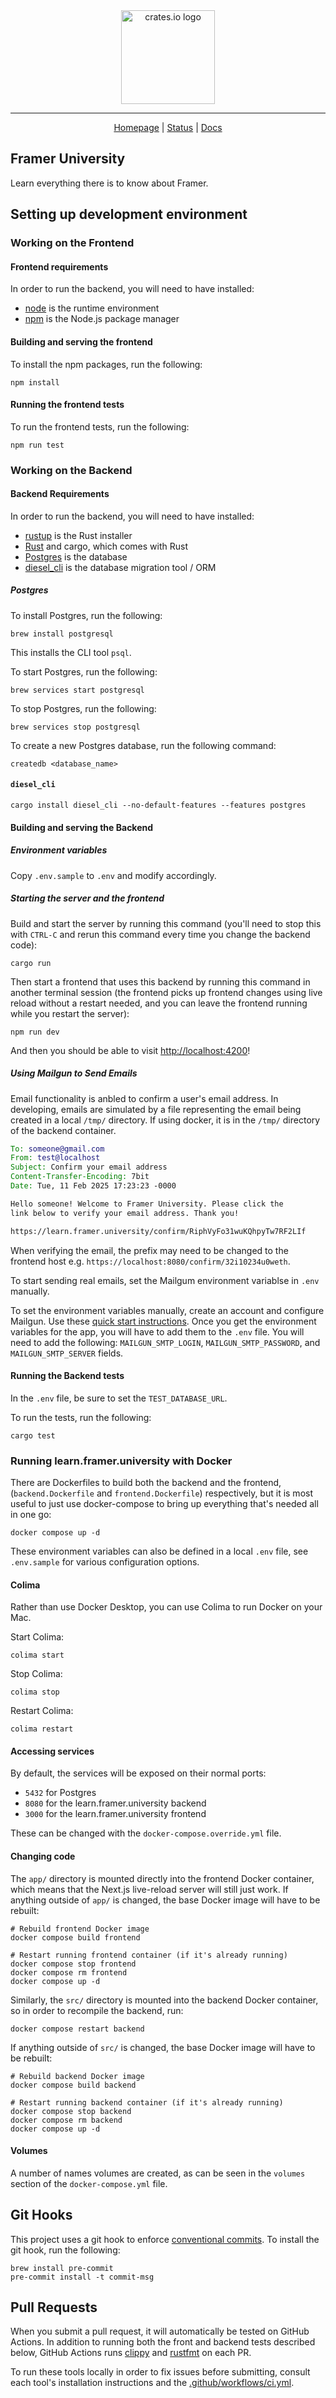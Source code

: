 <div align="center">
<picture>
  <source media="(prefers-color-scheme: dark)" srcset="./docs/readme-logo-dark.png">
  <img alt="crates.io logo" src="./docs/readme-logo-light.png" width="150">
</picture>
</div>

---

<div align="center">

[Homepage](https://framer.university)
| [Status](https://status.learn.framer.university/)
| [Docs](https://github.com/Sakib25800/framer-university/tree/main/docs)

</div>

## Framer University

Learn everything there is to know about Framer.

## Setting up development environment

### Working on the Frontend

#### Frontend requirements

In order to run the backend, you will need to have installed:

- [node](https://nodejs.org/en/) is the runtime environment
- [npm](https://www.npmjs.com/) is the Node.js package manager

#### Building and serving the frontend

To install the npm packages, run the following:
```console
npm install
```

#### Running the frontend tests

To run the frontend tests, run the following:
```console
npm run test
```

### Working on the Backend

#### Backend Requirements

In order to run the backend, you will need to have installed:

- [rustup](https://rustup.rs/) is the Rust installer
- [Rust](https://www.rust-lang.org/en-US/) and cargo, which comes with Rust
- [Postgres](https://www.postgresql.org/) is the database
- [diesel_cli](http://diesel.rs/guides/getting-started/) is the database migration tool / ORM

##### Postgres

To install Postgres, run the following:

```console
brew install postgresql
```

This installs the CLI tool `psql`.

To start Postgres, run the following:
```console
brew services start postgresql
```

To stop Postgres, run the following:
```console
brew services stop postgresql
```

To create a new Postgres database, run the following command:

```console
createdb <database_name>
```

#### `diesel_cli`

```console
cargo install diesel_cli --no-default-features --features postgres
```

#### Building and serving the Backend

##### Environment variables

Copy `.env.sample` to `.env` and modify accordingly.

##### Starting the server and the frontend

Build and start the server by running this command (you'll need to stop this
with `CTRL-C` and rerun this command every time you change the backend code):

```console
cargo run
```

Then start a frontend that uses this backend by running this command in another
terminal session (the frontend picks up frontend changes using live reload
without a restart needed, and you can leave the frontend running while you
restart the server):

```console
npm run dev
```

And then you should be able to visit <http://localhost:4200>!

##### Using Mailgun to Send Emails

Email functionality is anbled to confirm a user's email address. In developing, emails are simulated by a file representing the email
being created in a local `/tmp/` directory. If using docker, it is in the `/tmp/` directory of the backend container.

```eml
To: someone@gmail.com
From: test@localhost
Subject: Confirm your email address
Content-Transfer-Encoding: 7bit
Date: Tue, 11 Feb 2025 17:23:23 -0000

Hello someone! Welcome to Framer University. Please click the
link below to verify your email address. Thank you!

https://learn.framer.university/confirm/RiphVyFo31wuKQhpyTw7RF2LIf
```

When verifying the email, the prefix may need to be changed to the frontend host e.g. `https://localhost:8080/confirm/32i10234u0weth`.

To start sending real emails, set the Mailgum environment variablse in `.env` manually.

To set the environment variables manually, create an account and configure Mailgun.
Use these [quick start instructions](https://documentation.mailgun.com/en/latest/quickstart.html).
Once you get the environment variables for the app, you will have to add them to the `.env` file.
You will need to add the following: `MAILGUN_SMTP_LOGIN`, `MAILGUN_SMTP_PASSWORD`, and
`MAILGUN_SMTP_SERVER` fields.

#### Running the Backend tests

In the `.env` file, be sure to set the `TEST_DATABASE_URL`.

To run the tests, run the following:

```console
cargo test
```

### Running learn.framer.university with Docker

There are Dockerfiles to build both the backend and the frontend,
(`backend.Dockerfile` and `frontend.Dockerfile`) respectively, but it is most
useful to just use docker-compose to bring up everything that's needed all in
one go:

```console
docker compose up -d
```

These environment variables can also be defined in a local `.env` file, see `.env.sample`
for various configuration options.

#### Colima

Rather than use Docker Desktop, you can use Colima to run Docker on your Mac.

Start Colima:

```console
colima start
```

Stop Colima:

```console
colima stop
```

Restart Colima:

```console
colima restart
```

#### Accessing services

By default, the services will be exposed on their normal ports:

- `5432` for Postgres
- `8080` for the learn.framer.university backend
- `3000` for the learn.framer.university frontend

These can be changed with the `docker-compose.override.yml` file.

#### Changing code

The `app/` directory is mounted directly into the frontend Docker container,
which means that the Next.js live-reload server will still just work. If
anything outside of `app/` is changed, the base Docker image will have to be
rebuilt:

```console
# Rebuild frontend Docker image
docker compose build frontend

# Restart running frontend container (if it's already running)
docker compose stop frontend
docker compose rm frontend
docker compose up -d
```

Similarly, the `src/` directory is mounted into the backend Docker container,
so in order to recompile the backend, run:

```console
docker compose restart backend
```

If anything outside of `src/` is changed, the base Docker image will have to be
rebuilt:

```console
# Rebuild backend Docker image
docker compose build backend

# Restart running backend container (if it's already running)
docker compose stop backend
docker compose rm backend
docker compose up -d
```

#### Volumes

A number of names volumes are created, as can be seen in the `volumes` section of the `docker-compose.yml` file.

## Git Hooks

This project uses a git hook to enforce [conventional commits](https://www.conventionalcommits.org/en/v1.0.0/).
To install the git hook, run the following:
```console
brew install pre-commit
pre-commit install -t commit-msg
```

## Pull Requests

When you submit a pull request, it will automatically be tested on GitHub Actions. In addition to running both the front and backend tests described below, GitHub Actions runs [clippy](https://github.com/rust-lang/rust-clippy) and [rustfmt](https://github.com/rust-lang/rustfmt) on each PR.

To run these tools locally in order to fix issues before submitting, consult each tool's installation instructions and the [.github/workflows/ci.yml](https://github.com/Sakib25800/framer-university/tree/main/.github/workflows/ci.yml).
